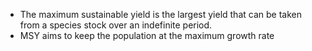 - The maximum sustainable yield is the largest yield that can be taken from a species stock over an indefinite period.
- MSY aims to keep the population at the maximum growth rate 